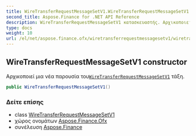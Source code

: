 ```yaml
---
title: WireTransferRequestMessageSetV1.WireTransferRequestMessageSetV1
second_title: Aspose.Finance for .NET API Reference
description: WireTransferRequestMessageSetV1 κατασκευαστής. Αρχικοποιεί μια νέα παρουσία τουWireTransferRequestMessageSetV1 τάξη.
type: docs
weight: 10
url: /el/net/aspose.finance.ofx/wiretransferrequestmessagesetv1/wiretransferrequestmessagesetv1/
---
```

## WireTransferRequestMessageSetV1 constructor

Αρχικοποιεί μια νέα παρουσία του[`WireTransferRequestMessageSetV1`](../) τάξη.

```csharp
public WireTransferRequestMessageSetV1()
```

### Δείτε επίσης

* class [WireTransferRequestMessageSetV1](../)
* χώρος ονομάτων [Aspose.Finance.Ofx](../../wiretransferrequestmessagesetv1/)
* συνέλευση [Aspose.Finance](../../../)


